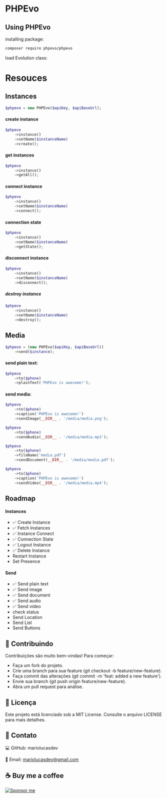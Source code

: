 # PHPEvo

## Using PHPEvo

installing package:

```bash
composer require phpevo/phpevo
```

load Evolution class:

# Resouces

## Instances

```php
$phpevo = new PHPEvo($apiKey, $apiBaseUrl);
```

#### create instance

```php
$phpevo
    ->instance()
    ->setName($instanceName)
    ->create();
```

#### get instances

```php
$phpevo
    ->instance()
    ->getAll();
```

#### connect instance

```php
$phpevo
    ->instance()
    ->setName($instanceName)
    ->connect();
```

#### connection state

```php
$phpevo
    ->instance()
    ->setName($instanceName)
    ->getState();
```

#### disconnect instance

```php
$phpevo
    ->instance()
    ->setName($instanceName)
    ->disconnect();
```

##### destroy instance

```php
$phpevo
    ->instance()
    ->setName($instanceName)
    ->destroy();
```

## Media

```php
$phpevo = (new PHPEvo($apiKey, $apiBaseUrl))
    ->send($instance);
```

#### send plain text:

```php
$phpevo
    ->to($phone)
    ->plainText('PHPEvo is awesome!');
```

#### send media:

```php
$phpevo
    ->to($phone)
    ->caption('PHPEvo is awesome!')
    ->sendImage(__DIR__ . '/media/media.png');

$phpevo
    ->to($phone)
    ->sendAudio(__DIR__ . '/media/media.mp3');

$phpevo
    ->to($phone)
    ->fileName('media.pdf')
    ->sendDocument(__DIR__ . '/media/media.pdf');

$phpevo
    ->to($phone)
    ->caption('PHPEvo is awesome!')
    ->sendVideo(__DIR__ . '/media/media.mp4');
```

## Roadmap

#### Instances

- ✅ Create Instance
- ✅ Fetch Instances
- ✅ Instance Connect
- ✅ Connection State
- ✅ Logout Instance
- ✅ Delete Instance
- Restart Instance
- Set Presence

#### Send

- ✅ Send plain text
- ✅ Send image
- ✅ Send document
- ✅ Send audio
- ✅ Send video
- check status
- Send Location
- Send List
- Send Buttons

## 🌟 Contribuindo

Contribuições são muito bem-vindas!
Para começar:

- Faça um fork do projeto.
- Crie uma branch para sua feature (git checkout -b feature/new-feature).
- Faça commit das alterações (git commit -m 'feat: added a new feature').
- Envie sua branch (git push origin feature/new-feature).
- Abra um pull request para análise.

## 📄 Licença

Este projeto está licenciado sob a MIT License. Consulte o arquivo LICENSE para mais detalhes.

## 🤝 Contato

💻 GitHub: mariolucasdev

📧 Email: mariolucasdev@gmail.com

## ☕ Buy me a coffee

[![Sponsor me](https://img.shields.io/badge/Sponsor%20me-%E2%9D%A4-red)](https://github.com/sponsors/mariolucasdev)
